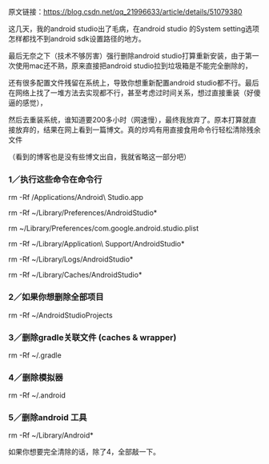 原文链接：https://blog.csdn.net/qq_21996633/article/details/51079380

这几天，我的android studio出了毛病，在android studio 的System setting选项怎样都找不到android sdk设置路径的地方。

最后无奈之下（技术不够厉害）强行删除android studio打算重新安装，由于第一次使用mac还不熟，原来直接把android studio拉到垃圾箱是不能完全删除的，

还有很多配置文件残留在系统上，导致你想重新配置android studio都不行。最后在网络上找了一堆方法去实现都不行，甚至考虑过时间关系，想过直接重装（好傻逼的感觉），

然后去重装系统，谁知道要200多小时（网速慢），最终我放弃了。原本打算就直接放弃的，结果在网上看到一篇博文。真的炒鸡有用直接食用命令行轻松清除残余文件

（看到的博客也是没有些博文出自，我就省略这一部分吧）



### 1／执行这些命令在命令行

rm -Rf /Applications/Android\ Studio.app

rm -Rf ~/Library/Preferences/AndroidStudio*

rm ~/Library/Preferences/com.google.android.studio.plist

rm -Rf ~/Library/Application\ Support/AndroidStudio*

rm -Rf ~/Library/Logs/AndroidStudio*

rm -Rf ~/Library/Caches/AndroidStudio*

### 2／如果你想删除全部项目
rm -Rf ~/AndroidStudioProjects

### 3／删除gradle关联文件 (caches & wrapper)
rm -Rf ~/.gradle

### 4／删除模拟器
rm -Rf ~/.android

### 5／删除android 工具
rm -Rf ~/Library/Android*

如果你想要完全清除的话，除了4，全部敲一下。
